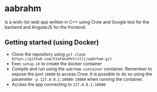 # aabrahm
Is a wish-list web app written in C++ using 
Crow and Google test for the backend and AngularJS 
for the frontend.

## Getting started (using Docker)
- Clone the repository using
`git clone https://github.com/StefanoPetrilli/aabrham.git`
- Exec `setup.sh` to create the docker container
- Compile and run using the `aabrham-container` container. 
Remember to expose the port `18080` to access Crow. It is 
possible to do so using the parameter `-p 127.0.0.1:18080:18080` when running 
the container.
- Access the app connecting to `127.0.0.1:18080`